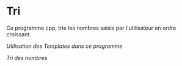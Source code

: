 # Tri
Ce programme cpp, trie les nombres saisis par l'utilisateur en ordre croissant.


*Utilisation des Templates dans ce programme*


*Tri des nombres*
